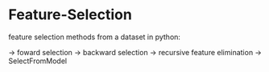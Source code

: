 # Feature-Selection
feature selection methods from a dataset in python:

-> foward selection
-> backward selection
-> recursive feature elimination
-> SelectFromModel
